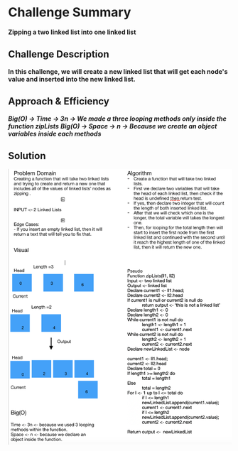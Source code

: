 # Challenge Summary
**Zipping a two linked list into one linked list**

## Challenge Description
**In this challenge, we will create a new linked list that will get each node's value and inserted into the new linked list.**

## Approach & Efficiency
***Big(O) -> Time -> 3n -> We made a three looping methods only inside the function zipLists***
***Big(O) -> Space -> n -> Because we create an object variables inside each methods***

## Solution
![linked list zip](../assets/whiteboard-8.png)
